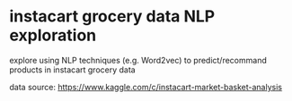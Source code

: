 # instacart grocery data NLP exploration

explore using NLP techniques (e.g. Word2vec) to predict/recommand products in instacart grocery data

data source: https://www.kaggle.com/c/instacart-market-basket-analysis

